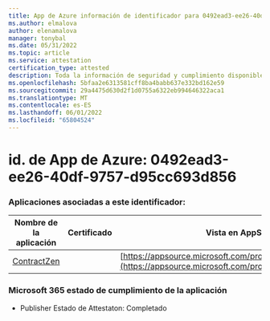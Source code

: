```yaml
---
title: App de Azure información de identificador para 0492ead3-ee26-40df-9757-d95cc693d856
ms.author: elmalova
author: elenamalova
manager: tonybal
ms.date: 05/31/2022
ms.topic: article
ms.service: attestation
certification_type: attested
description: Toda la información de seguridad y cumplimiento disponible para 0492ead3-ee26-40df-9757-d95cc693d856.
ms.openlocfilehash: 5bfaa2e6313581cff8ba4babb637e332bd162e59
ms.sourcegitcommit: 29a4475d630d2f1d0755a6322eb994646322aca1
ms.translationtype: MT
ms.contentlocale: es-ES
ms.lasthandoff: 06/01/2022
ms.locfileid: "65804524"
---
```

# <a name="azure-app-id-0492ead3-ee26-40df-9757-d95cc693d856"></a>id. de App de Azure: 0492ead3-ee26-40df-9757-d95cc693d856


### <a name="apps-associated-with-this-id"></a>Aplicaciones asociadas a este identificador:
| **Nombre de la aplicación** | **Certificado** | **Vista en AppSource** |
|--------------|---------------|-----------------------|
| [ContractZen](../forward/WA200001389.md) |  | [https://appsource.microsoft.com/product/office/WA200001389](https://appsource.microsoft.com/product/office/WA200001389) |

### <a name="microsoft-365-app-compliance-status"></a>Microsoft 365 estado de cumplimiento de la aplicación
- Publisher Estado de Attestaton: Completado
